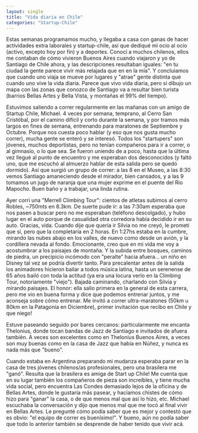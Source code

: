 ```yaml
---
layout: single
title: "Vida diaria en Chile"
categories: "Startup-Chile"
---
```


Estas semanas programamos mucho, y llegaba a casa con ganas de hacer
actividades extra laborales y startup-chile, así que dediqué mi ocio al ocio
(activo, excepto hoy por fin) y a deportes. Conocí a muchos chilenos, ellos me
contaban de cómo vivieron Buenos Aires cuando viajaron y yo de Santiago de
Chile ahora, y las descripciones resultaban iguales: "en tu ciudad la gente
parece vivir más relajada que en en la mía". Y concluiamos que cuando uno
viaja se mueve por lugares y "atrae" gente distinta que cuando uno vive la
vida diaria. Parece que vivo vida diaria, pero si dibujo un mapa con las zonas
que conozco de Santiago va a resultar bien turista (barrios Bellas Artes y
Bella Vista, y montañas el 99% del tiempo).

Estuvimos saliendo a correr regularmente en las mañanas con un amigo de
Startup Chile, Michael. 4 veces por semana, temprano, al Cerro San Cristóbal,
por el camino difícil y corto durante la semana, y por tramos más largos en
fines de semana, entrenando para maratones de Septiembre y Octubre. Porque nos
cuesta poco hablar (y eso que nos gusta mucho correr), mucha gente se enteró y
se interesó. Todos los "startupers" son jóvenes, muchos deportistas, pero no
tenían compañeros para ir a correr, o al gimnasio, o lo que sea. Se fueron
uniendo de a poco, hasta que la última vez llegué al punto de encuentro y me
esperaban dos desconocidos (y faltó uno, que me escuchó al almuerzo hablar de
esta salida pero se quedó dormido). Así que surgió un grupo de correr: a las 8
en el Museo, a las 8:30 vemos Santiago amaneciendo desde el mirador, bien
cansados, y a las 9 tomamos un jugo de naranja que una mujer exprime en el
puente del Rio Mapocho. Buen baño y a trabajar, una linda rutina.

Ayer corri una "Merrell Climbing Tour": cientos de atletas subimos al cerro
Robles, ~750mts en 8.3km. De suerte pude ir: a las 7:30am esperaba que nos
pasen a buscar pero no me esperaban (teléfono descolgado), y hubo lugar en el
auto porque de casualidad otra corredora había decidido ir en su auto.
Gracias, vida. Cuando dije que quería ir Silvia no me creyó, le prometí que
sí, pero que la completaría en 2 horas. En 1:27hs estaba en la cumbre, mirando
las nubes abajo en los valles, de nuevo como desde un avión, y la cordillera
nevada al fondo. Emocionante, creo que en mi vida me voy a acostumbrar a los
paisajes de montaña. Y la subida entre bosques, caminos de piedra, un
precipicio incómodo con "peralte" hacia afuera... un niño en Disney tal vez se
podría divertir tanto. Para precalentar antes de la salida los animadores
hicieron bailar a todos música latina, hasta un serenense de 65 años bailó con
toda la actitud (ya era una locura verlo en la Climbing Tour, notoriamente
"viejo"). Bajada caminando, charlando con Silvia y mirando paisajes. El honor:
ella salio primera en la general de esta carrera, pero me vio en buena forma y
dice que podemos entrenar juntos, y me aconseja sobre cómo entrenar. Me invitó
a correr ultra-maratones (50km u 80km en la Patagonia en Diciembre), primer
invitación que recibo en Chile y que niego!

Estuve paseando seguido por bares cercanos: particularmente me encanta
Thelonius, donde tocan bandas de Jazz de Santiago e invitados de afuera
también. A veces son excelentes como en Thelonius Buenos Aires, a veces son
muy buenas como en la casa de Jazz que había en Núñez, y nunca es nada más que
"bueno".

Cuando estaba en Argentina preparando mi mudanza esperaba parar en la casa de
tres jóvenes chilenos/as profesionales, pero una brasilera me "ganó". Resulta
que la brasilera es amiga de Start up Chile! Me cuenta que en su lugar también
los compañeros de pieza son increíbles, y tiene mucha vida social, pero
encuentra Las Condes demasiado lejos de la oficina y de Bellas Artes, donde le
gustaría más pasear, y hacíamos chistes de cómo hizo para "ganar" la casa, o
de que menos mal que así lo hizo, etc. Michael escuchaba la conversación y
dijo que menos mal que me tocó al final vivir en Bellas Artes. Le pregunté
cómo podía saber que es mejor y contestó que es obvio: "el equipo de correr es
buenísimo!". Y bueno, aún no podía saber que todo lo anterior también se
desprende de haber tenido que vivir acá.
